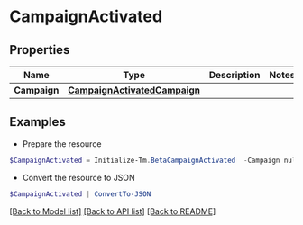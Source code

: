 # CampaignActivated
## Properties

Name | Type | Description | Notes
------------ | ------------- | ------------- | -------------
**Campaign** | [**CampaignActivatedCampaign**](CampaignActivatedCampaign.md) |  | 

## Examples

- Prepare the resource
```powershell
$CampaignActivated = Initialize-Tm.BetaCampaignActivated  -Campaign null
```

- Convert the resource to JSON
```powershell
$CampaignActivated | ConvertTo-JSON
```

[[Back to Model list]](../README.md#documentation-for-models) [[Back to API list]](../README.md#documentation-for-api-endpoints) [[Back to README]](../README.md)

